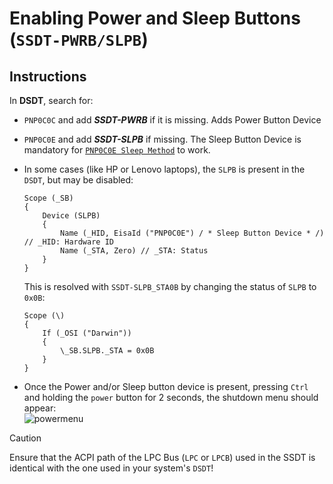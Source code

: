# Enabling Power and Sleep Buttons (`SSDT-PWRB/SLPB`)

## Instructions

In **DSDT**, search for:

- `PNP0C0C` and add ***SSDT-PWRB*** if it is missing. Adds Power Button Device
- `PNP0C0E` and add ***SSDT-SLPB*** if missing. The Sleep Button Device is mandatory for [`PNP0C0E Sleep Method`](https://github.com/5T33Z0/OC-Little-Translated/tree/main/04_Fixing_Sleep_and_Wake_Issues/PNP0C0E_Sleep_Correction_Method) to work.
- In some cases (like HP or Lenovo laptops), the `SLPB` is present in the `DSDT`, but may be disabled:
	
	```asl
    Scope (_SB)
    {
        Device (SLPB)
        {
            Name (_HID, EisaId ("PNP0C0E") / * Sleep Button Device * /) // _HID: Hardware ID
            Name (_STA, Zero) // _STA: Status
        }
    }
    ```
    
    This is resolved with `SSDT-SLPB_STA0B` by changing the status of `SLPB` to `0x0B`:
    
    ```asl
    Scope (\)
    {
        If (_OSI ("Darwin"))
        {
            \_SB.SLPB._STA = 0x0B
        }
    }
    ```
- Once the Power and/or Sleep button device is present, pressing `Ctrl` and holding the `power` button for 2 seconds, the shutdown menu should appear:<br>![powermenu](https://github.com/user-attachments/assets/8c325335-d750-43cd-a32e-0a35094d2349)

> [!CAUTION]
> 
> Ensure that the ACPI path of the LPC Bus (`LPC` or `LPCB`) used in the SSDT is identical with the one used in your system's `DSDT`! 
